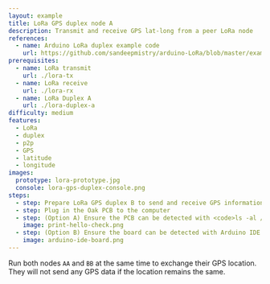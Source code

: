 ```yaml
---
layout: example
title: LoRa GPS duplex node A
description: Transmit and receive GPS lat-long from a peer LoRa node
references:
  - name: Arduino LoRa duplex example code
    url: https://github.com/sandeepmistry/arduino-LoRa/blob/master/examples/LoRaDuplex/LoRaDuplex.ino
prerequisites:
  - name: LoRa transmit
    url: ./lora-tx
  - name: LoRa receive
    url: ./lora-rx
  - name: LoRa Duplex A
    url: ./lora-duplex-a
difficulty: medium
features:
  - LoRa
  - duplex
  - p2p
  - GPS
  - latitude
  - longitude
images:
  prototype: lora-prototype.jpg
  console: lora-gps-duplex-console.png
steps:
  - step: Prepare LoRa GPS duplex B to send and receive GPS information
  - step: Plug in the Oak PCB to the computer
  - step: (Option A) Ensure the PCB can be detected with <code>ls -al /dev/cu.usbmodem</code> and <code>arduino-cli board list</code>. Run <code>make</code> to compile and upload the code to the board.
    image: print-hello-check.png
  - step: (Option B) Ensure the board can be detected with Arduino IDE. Compile and upload the code to the board.
    image: arduino-ide-board.png
---
```


Run both nodes `AA` and `BB` at the same time to exchange their GPS location. They will not send any GPS data if the location remains the same.
